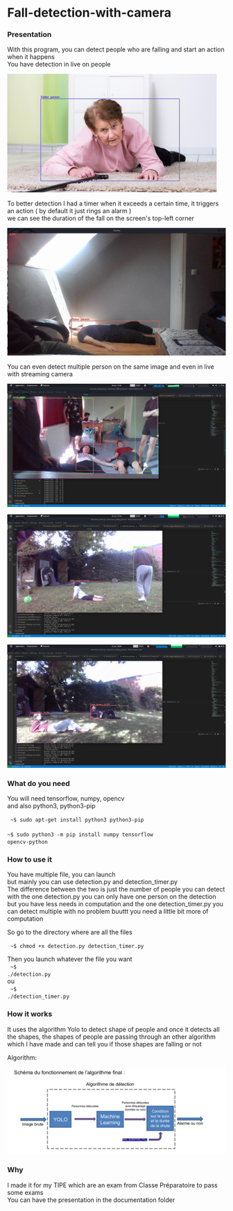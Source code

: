 <h1>Fall-detection-with-camera</h1>

<h3>Presentation</h3>

With this program, you can detect people who are falling and start an action when it happens<br/>
You have detection in live on people<br/>

![My Images](documentation/7.png)

To better detection I had a timer when it exceeds a certain time, it triggers an action ( by default it just rings an alarm ) <br/>
we can see the duration of the fall on the screen's top-left corner<br/>

![My Images](documentation/9.png)

You can even detect multiple person on the same image and even in live with streaming camera

![My Images](documentation/4.png)

![My Images](documentation/11.png)

![My Images](documentation/14.png)

<h3>What do you need</h3>

You will need tensorflow, numpy, opencv <br/>
and also python3, python3-pip<br/>

<code> ~$ sudo apt-get install python3 python3-pip</code><br/>
<code> ~$ sudo python3 -m pip install numpy tensorflow opencv-python</code><br/>

<h3>How to use it</h3>

You have multiple file, you can launch<br/>
but mainly you can use detection.py and detection_timer.py<br/>
The difference between the two is just the number of people you can detect with the one detection.py you can only have one person on the detection<br/>
but you have less needs in computation and the one detection_timer.py you can detect multiple with no problem buuttt you need a little bit more of computation<br/>


So go to the directory where are all the files<br/>

<code> ~$ chmod +x detection.py detection_timer.py</code><br/>

Then you launch whatever the file you want<br/>
<code> ~$ ./detection.py</code><br/>
ou<br/>
<code> ~$ ./detection_timer.py</code><br/>

<h3>How it works</h3>

It uses the algorithm Yolo to detect shape of people and once it detects all the shapes, the shapes of people are passing through an other algorithm<br/>
which I have made and can tell you if those shapes are falling or not<br/>

Algorithm:<br/>

![My Images](documentation/15.png)

<h3>Why</h3>

I made it for my TIPE which are an exam from Classe Préparatoire to pass some exams<br/>
You can have the presentation in the documentation folder


